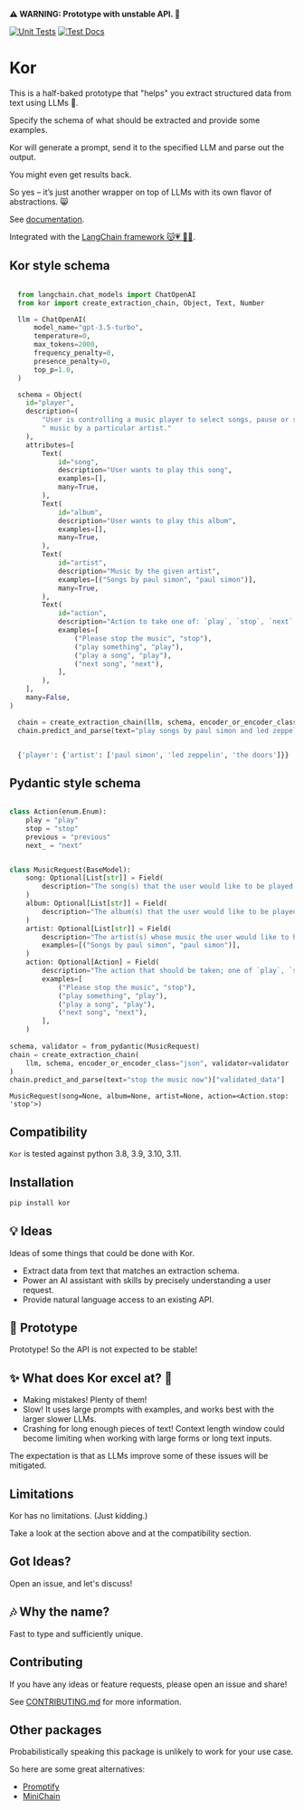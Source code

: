 **⚠ WARNING: Prototype with unstable API. 🚧**  

[![Unit Tests](https://github.com/eyurtsev/kor/actions/workflows/test.yml/badge.svg?branch=main&event=push)](https://github.com/eyurtsev/kor/actions/workflows/test.yml)
[![Test Docs](https://github.com/eyurtsev/kor/actions/workflows/doc_test.yaml/badge.svg?branch=main&event=push)](https://github.com/eyurtsev/kor/actions/workflows/doc_test.yaml)

# Kor

This is a half-baked prototype that "helps" you extract structured data from text using LLMs 🧩.

Specify the schema of what should be extracted and provide some examples.

Kor will generate a prompt, send it to the specified LLM and parse out the
output. 

You might even get results back.

So yes – it’s just another wrapper on top of LLMs with its own flavor of abstractions. 😸

See [documentation](https://eyurtsev.github.io/kor/).

Integrated with the [LangChain framework 😽💗 🦜🔗](https://python.langchain.com/en/latest/index.html).

## Kor style schema

```python

  from langchain.chat_models import ChatOpenAI
  from kor import create_extraction_chain, Object, Text, Number

  llm = ChatOpenAI(
      model_name="gpt-3.5-turbo",
      temperature=0,
      max_tokens=2000,
      frequency_penalty=0,
      presence_penalty=0,
      top_p=1.0,
  )

  schema = Object(
    id="player",
    description=(
        "User is controlling a music player to select songs, pause or start them or play"
        " music by a particular artist."
    ),
    attributes=[
        Text(
            id="song",
            description="User wants to play this song",
            examples=[],
            many=True,
        ),
        Text(
            id="album",
            description="User wants to play this album",
            examples=[],
            many=True,
        ),
        Text(
            id="artist",
            description="Music by the given artist",
            examples=[("Songs by paul simon", "paul simon")],
            many=True,
        ),
        Text(
            id="action",
            description="Action to take one of: `play`, `stop`, `next`, `previous`.",
            examples=[
                ("Please stop the music", "stop"),
                ("play something", "play"),
                ("play a song", "play"),
                ("next song", "next"),
            ],
        ),
    ],
    many=False,
)

  chain = create_extraction_chain(llm, schema, encoder_or_encoder_class='json')
  chain.predict_and_parse(text="play songs by paul simon and led zeppelin and the doors")['data']
```

```python

  {'player': {'artist': ['paul simon', 'led zeppelin', 'the doors']}}
```

## Pydantic style schema

```python 

class Action(enum.Enum):
    play = "play"
    stop = "stop"
    previous = "previous"
    next_ = "next"


class MusicRequest(BaseModel):
    song: Optional[List[str]] = Field(
        description="The song(s) that the user would like to be played."
    )
    album: Optional[List[str]] = Field(
        description="The album(s) that the user would like to be played."
    )
    artist: Optional[List[str]] = Field(
        description="The artist(s) whose music the user would like to hear.",
        examples=[("Songs by paul simon", "paul simon")],
    )
    action: Optional[Action] = Field(
        description="The action that should be taken; one of `play`, `stop`, `next`, `previous`",
        examples=[
            ("Please stop the music", "stop"),
            ("play something", "play"),
            ("play a song", "play"),
            ("next song", "next"),
        ],
    )
    
schema, validator = from_pydantic(MusicRequest)   
chain = create_extraction_chain(
    llm, schema, encoder_or_encoder_class="json", validator=validator
)
chain.predict_and_parse(text="stop the music now")["validated_data"]
```

```
MusicRequest(song=None, album=None, artist=None, action=<Action.stop: 'stop'>)
```



## Compatibility

`Kor` is tested against python 3.8, 3.9, 3.10, 3.11.

## Installation 

```sh
pip install kor
```

## 💡 Ideas

Ideas of some things that could be done with Kor.

* Extract data from text that matches an extraction schema.
* Power an AI assistant with skills by precisely understanding a user request.
* Provide natural language access to an existing API.

## 🚧 Prototype

Prototype! So the API is not expected to be stable!

##  ✨ What does Kor excel at?  🌟 

* Making mistakes! Plenty of them!
* Slow! It uses large prompts with examples, and works best with the larger slower LLMs.
* Crashing for long enough pieces of text! Context length window could become
  limiting when working with large forms or long text inputs.

The expectation is that as LLMs improve some of these issues will be mitigated.

## Limitations 

Kor has no limitations. (Just kidding.)

Take a look at the section above and at the compatibility section.

## Got Ideas?

Open an issue, and let's discuss!

## 🎶 Why the name?

Fast to type and sufficiently unique.

## Contributing

If you have any ideas or feature requests, please open an issue and share!

See [CONTRIBUTING.md](https://github.com/eyurtsev/kor/blob/main/CONTRIBUTING.md) for more information.

## Other packages

Probabilistically speaking this package is unlikely to work for your use case.

So here are some great alternatives:

* [Promptify](https://github.com/promptslab/Promptify)
* [MiniChain](https://srush.github.io/MiniChain/examples/stats/)

